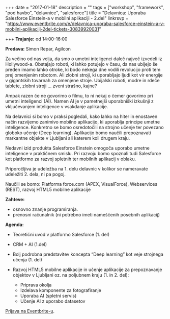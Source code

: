 +++
date = "2017-01-18"
description = ""
tags = ["workshop", "framework", "pod havbo", "delavnice", "salesforce"]
title = "Delavnica: Uporaba Salesforce Einstein-a v mobilni aplikaciji - 2.del"
linkrsvp = "https://www.eventbrite.com/e/delavnica-uporaba-salesforce-einstein-a-v-mobilni-aplikaciji-2del-tickets-30839920031"

+++
**Trajanje:** od 14:00-16:00

**Predava:** Simon Repar, Agilcon

Za večino od nas velja, da smo o umetni inteligenci daleč največ izvedeli iz
Hollywood-a. Obstajajo roboti, ki lahko potujejo v času, da nas ubijejo še
preden imamo lahko otroke, ki bodo nekega dne vodili revolucijo proti tem
prej omenjenim robotom. Ali zlobni stroji, ki uporabljajo ljudi kot vir
energije v gigantskih tovarnah za omenjene stroje. Ubijalski roboti, modre
in rdeče tablete, zlobni stroji ... zveni strašno, kajne?

Ampak razen če ne govorimo o filmu, to ni nekaj o čemer govorimo pri umetni
inteligenci (AI). Namen AI je v pametnejši uporabniški izkušnji z
vključevanjem inteligence v vsakdanje aplikacije.

Na delavnici si bomo v praksi pogledali, kako lahko na hiter in enostaven
način razvijemo zanimivo mobilno aplikacijo, ki uporablja principe umetne
inteligence. Konkretno se bomo osredotočili na strojno učenje ter povezano
globoko učenje (Deep learning). Aplikacijo bomo naučili prepoznavati markantne
objekte v Ljubljani ali katerem koli drugem kraju.

<!--more-->

Nedavni izid produkta Salesforce Einstein omogoča uporabo umetne inteligence v
praktičnem smislu. Pri razvoju bomo spoznali tudi Salesforce kot platformo za
razvoj spletnih ter mobilnih aplikacij v oblaku.

Priporočljiva je udeležba na 1. delu delavnic v kolikor se nameravate
udeležiti 2. dela, ni pa pogoj.

Naučili se bomo: Platforma force.com (APEX, VisualForce), Webservices (REST),
razvoj HTML5 mobilne aplikacije

**Zahteve:**

- osnovno znanje programiranja.
- prenosni računalnik (ni potrebno imeti nameščenih posebnih aplikacij)

**Agenda:**

- Teoretični uvod v platformo Salesforce (1. del)
- CRM + AI (1.del)
- Bolj podrobna predstavitev koncepta “Deep learning” kot veje strojnega učenja (1. del)
- Razvoj HTML5 mobilne aplikacije in učenje aplikacije za prepoznavanje
  objektov v Ljubljani oz. na poljubnem kraju (1. in 2. del):
  
  - Priprava okolja
  - Izdelava komponente za fotografiranje 
  - Uporaba AI (spletni servis)
  - Učenje AI z uporabo datasetov

[Prijava na Eventbrite-u](https://www.eventbrite.com/e/delavnica-uporaba-salesforce-einstein-a-v-mobilni-aplikaciji-2del-tickets-30839920031).